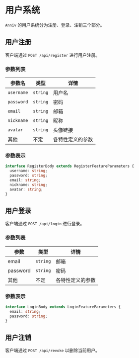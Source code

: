 # 用户系统

`Anniv` 的用户系统分为注册、登录、注销三个部分。

## 用户注册

客户端通过 `POST /api/register` 进行用户注册。

### 参数列表

| 参数名     | 类型     | 详情             |
| ---------- | -------- | ---------------- |
| `username` | `string` | 用户名           |
| `password` | `string` | 密码             |
| `email`    | `string` | 邮箱             |
| `nickname` | `string` | 昵称             |
| `avatar`   | `string` | 头像链接         |
| 其他       | 不定     | 各特性定义的参数 |

### 参数表示

```typescript
interface RegisterBody extends RegisterFeatureParameters {
  username: string;
  password: string;
  email: string;
  nickname: string;
  avatar: string;
}
```

## 用户登录

客户端通过 `POST /api/login` 进行登录。

### 参数列表

| 参数     | 类型     | 详情             |
| -------- | -------- | ---------------- |
| email    | `string` | 邮箱             |
| password | `string` | 密码             |
| 其他     | 不定     | 各特性定义的参数 |

### 参数表示

```typescript
interface LoginBody extends LoginFeatureParameters {
  email: string;
  password: string;
}
```

## 用户注销

客户端通过 `POST /api/revoke` 以删除当前用户。